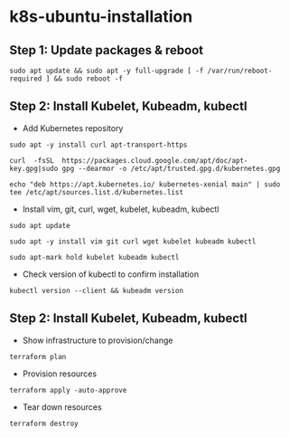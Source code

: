 # k8s-ubuntu-installation

## Step 1: Update packages & reboot

```
sudo apt update && sudo apt -y full-upgrade [ -f /var/run/reboot-required ] && sudo reboot -f
```

## Step 2: Install Kubelet, Kubeadm, kubectl

- Add Kubernetes repository
```
sudo apt -y install curl apt-transport-https
```
```
curl  -fsSL  https://packages.cloud.google.com/apt/doc/apt-key.gpg|sudo gpg --dearmor -o /etc/apt/trusted.gpg.d/kubernetes.gpg
```
```
echo "deb https://apt.kubernetes.io/ kubernetes-xenial main" | sudo tee /etc/apt/sources.list.d/kubernetes.list
```

- Install vim, git, curl, wget, kubelet, kubeadm, kubectl
```
sudo apt update
```
```
sudo apt -y install vim git curl wget kubelet kubeadm kubectl
```
```
sudo apt-mark hold kubelet kubeadm kubectl
```

- Check version of kubectl to confirm installation
```
kubectl version --client && kubeadm version
```

## Step 2: Install Kubelet, Kubeadm, kubectl

- Show infrastructure to provision/change
```
terraform plan
```

- Provision resources
```
terraform apply -auto-approve
```

- Tear down resources
```
terraform destroy
```


